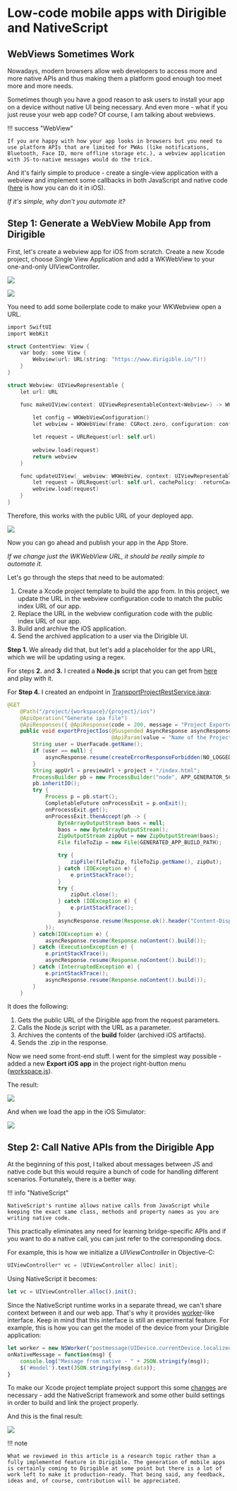 # Low-code mobile apps with Dirigible and NativeScript

## WebViews Sometimes Work

Nowadays, modern browsers allow web developers to access more and more native APIs and thus making them a platform good enough too meet more and more needs.

Sometimes though you have a good reason to ask users to install your app on a device without native UI being necessary. And even more - what if you just reuse your web app code? Of course, I am talking about webviews.

!!! success "WebView"

    If you are happy with how your app looks in browsers but you need to use platform APIs that are limited for PWAs (like notifications, Bluetooth, Face ID, more offline storage etc.), a webview application with JS-to-native messages would do the trick. 
And it's fairly simple to produce - create a single-view application with a webview and implement some callbacks in both JavaScript and native code ([here](https://medium.com/@JillevdWeerd/creating-links-between-wkwebview-and-native-code-8e998889b503) is how you can do it in iOS).

*If it's simple, why don't you automate it?*

## Step 1: Generate a WebView Mobile App from Dirigible

First, let's create a webview app for iOS from scratch. Create a new Xcode project, choose Single View Application and add a WKWebView to your one-and-only UIViewController.

![](/img/posts/20211011/ios-proj-step1.png)

![](/img/posts/20211011/ios-proj-step2.png)

You need to add some boilerplate code to make your WKWebview open a URL.

```objective-c
import SwiftUI
import WebKit

struct ContentView: View {
    var body: some View {
        Webview(url: URL(string: "https://www.dirigible.io/")!)
    }
}

struct Webview: UIViewRepresentable {
    let url: URL

    func makeUIView(context: UIViewRepresentableContext<Webview>) -> WKWebView {
        
        let config = WKWebViewConfiguration()
        let webview = WKWebView(frame: CGRect.zero, configuration: config)

        let request = URLRequest(url: self.url)
      
        webview.load(request)
        return webview
    }

    func updateUIView(_ webview: WKWebView, context: UIViewRepresentableContext<Webview>) {
        let request = URLRequest(url: self.url, cachePolicy: .returnCacheDataElseLoad)
        webview.load(request)
    }
}
```

Therefore, this works with the public URL of your deployed app.

![](/img/posts/20211011/dirigible-io-webview.gif)


Now you can go ahead and publish your app in the App Store.

*If we change just the WKWebView URL, it should be really simple to automate it.*

Let's go through the steps that need to be automated:

1. Create a Xcode project template to build the app from. In this project, we update the URL in the webview configuration code to match the public index URL of our app.
2. Replace the URL in the webview configuration code with the public index URL of our app.
3. Build and archive the iOS application.
4. Send the archived application to a user via the Dirigible UI.

**Step 1.** We already did that, but let's add a placeholder for the app URL, which we will be updating using a regex.

For steps **2.** and **3.** I created a **Node.js** script that you can get from [here](https://github.com/dirigiblelabs/mobile-gen) and play with it.

For **Step 4.** I created an endpoint in [TransportProjectRestService.java](https://github.com/eclipse/dirigible/blob/39d60df11fa14605f38d534b5e72af8ccbfb32c0/modules/services/service-transport/src/main/java/org/eclipse/dirigible/runtime/transport/service/TransportProjectRestService.java):

```java
@GET
	@Path("/project/{workspace}/{project}/ios")
	@ApiOperation("Generate ipa file")
	@ApiResponses({ @ApiResponse(code = 200, message = "Project Exported") })
	public void exportProjectIos(@Suspended AsyncResponse asyncResponse, @ApiParam(value = "Name of the Workspace", required = true) @PathParam("workspace") String workspace,
								 @ApiParam(value = "Name of the Project", required = true) @PathParam("project") String project, @QueryParam("previewUrl") String previewUrl) throws RepositoryExportException {
		String user = UserFacade.getName();
		if (user == null) {
			asyncResponse.resume(createErrorResponseForbidden(NO_LOGGED_IN_USER));
		}
		String appUrl = previewUrl + project + "/index.html";
		ProcessBuilder pb = new ProcessBuilder("node", APP_GENERATOR_SCRIPT_PATH, "generate", appUrl);
		pb.inheritIO();
		try {
			Process p = pb.start();
			CompletableFuture onProcessExit = p.onExit();
			onProcessExit.get();
			onProcessExit.thenAccept(ph -> {
				ByteArrayOutputStream baos = null;
				baos = new ByteArrayOutputStream();
				ZipOutputStream zipOut = new ZipOutputStream(baos);
				File fileToZip = new File(GENERATED_APP_BUILD_PATH);

				try {
					zipFile(fileToZip, fileToZip.getName(), zipOut);
				} catch (IOException e) {
					e.printStackTrace();
				}
				try {
					zipOut.close();
				} catch (IOException e) {
					e.printStackTrace();
				}
				asyncResponse.resume(Response.ok().header("Content-Disposition",  "attachment; filename=\"" + project + "-" + "build.zip\"").entity(baos.toByteArray()).build());
			});
		} catch(IOException e) {
			asyncResponse.resume(Response.noContent().build());
		} catch (ExecutionException e) {
			e.printStackTrace();
			asyncResponse.resume(Response.noContent().build());
		} catch (InterruptedException e) {
			e.printStackTrace();
			asyncResponse.resume(Response.noContent().build());
		}
	}
```

It does the following:

1. Gets the public URL of the Dirigible app from the request parameters.
2. Calls the Node.js script with the URL as a parameter.
3. Archives the contents of the **build** folder (archived iOS artifacts).
4. Sends the .zip in the response.


Now we need some front-end stuff. I went for the simplest way possible - added a new **Export iOS app** in the project right-button menu ([workspace.js](https://github.com/eclipse/dirigible/blob/master/ide/ui/ide-workspace/src/main/resources/META-INF/dirigible/ide-workspace/workspace.js)). 

The result:

![](/img/posts/20211011/export-ios-button.gif)

And when we load the app in the iOS Simulator:

![](/img/posts/20211011/export-webview-no-native.gif)

## Step 2: Call Native APIs from the Dirigible App

At the beginning of this post, I talked about messages between JS and native code but this would require a bunch of code for handling different scenarios. Fortunately, there is a better way.

!!! info "NativeScript"

    NativeScript's runtime allows native calls from JavaScript while keeping the exact same class, methods and property names as you are writing native code.

This practically eliminates any need for learning bridge-specific APIs and if you want to do a native call, you can just refer to the corresponding docs. 

For example, this is how we initialize a *UIViewController* in Objective-C:

```objective-c
UIViewController* vc = [UIViewController alloc] init];
```

Using NativeScript it becomes:

```javascript
let vc = UIViewController.alloc().init();
```

Since the NativeScript runtime works in a separate thread, we can't share context between it and our web app. That's why it provides [worker](https://developer.mozilla.org/en-US/docs/Web/API/Web_Workers_API/Using_web_workers)-like interface. Keep in mind that this interface is still an experimental feature. For example, this is how you can get the model of the device from your Dirigible application:

```javascript
let worker = new NSWorker("postmessage(UIDevice.currentDevice.localizedModel)");
onNativeMessage = function(msg) {
    console.log("Message from native - " + JSON.stringify(msg));
    $('#model').text(JSON.stringify(msg.data));
}
```

To make our Xcode project template project support this some [changes](https://github.com/dirigiblelabs/mobile-gen/commit/e045d19a2e8d7d00711e0191731f5fdaf488ea64) are necessary - add the NativeScript framework and some other build settings in order to build and link the project properly. 

And this is the final result:

![](/img/posts/20211011/final-demo-ns.gif)


!!! note

    What we reviewed in this article is a research topic rather than a fully implemented feature in Dirigible. The generation of mobile apps is certainly coming to Dirigible at some point but there is a lot of work left to make it production-ready. That being said, any feedback, ideas and, of course, contribution will be appreciated.












